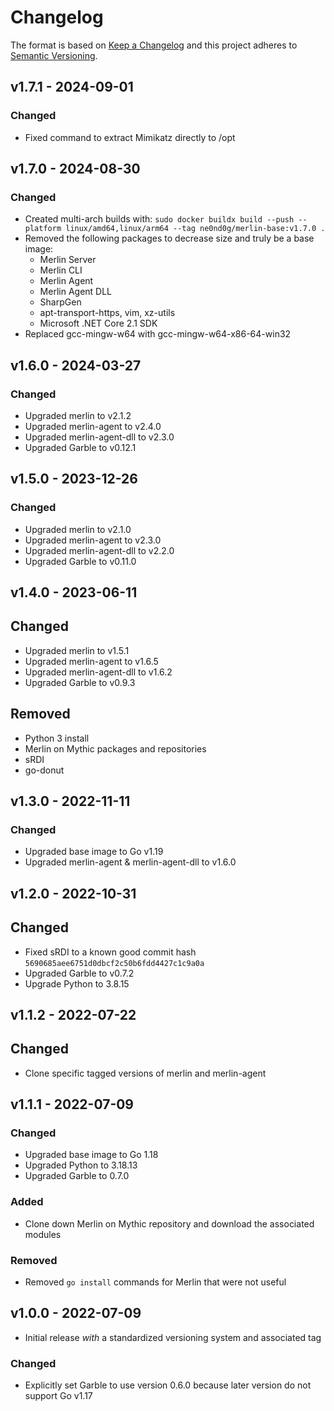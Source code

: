 # Changelog

The format is based on [Keep a Changelog](http://keepachangelog.com/en/1.0.0/)
and this project adheres to [Semantic Versioning](http://semver.org/spec/v2.0.0.html).

## v1.7.1 - 2024-09-01

### Changed

- Fixed command to extract Mimikatz directly to /opt

## v1.7.0 - 2024-08-30

### Changed

- Created multi-arch builds with: `sudo docker buildx build --push --platform linux/amd64,linux/arm64 --tag ne0nd0g/merlin-base:v1.7.0 .`
- Removed the following packages to decrease size and truly be a base image:
  - Merlin Server
  - Merlin CLI
  - Merlin Agent
  - Merlin Agent DLL
  - SharpGen
  - apt-transport-https, vim, xz-utils
  - Microsoft .NET Core 2.1 SDK
- Replaced gcc-mingw-w64 with gcc-mingw-w64-x86-64-win32

## v1.6.0 - 2024-03-27

### Changed

- Upgraded merlin to v2.1.2
- Upgraded merlin-agent to v2.4.0
- Upgraded merlin-agent-dll to v2.3.0
- Upgraded Garble to v0.12.1

## v1.5.0 - 2023-12-26

### Changed

- Upgraded merlin to v2.1.0
- Upgraded merlin-agent to v2.3.0
- Upgraded merlin-agent-dll to v2.2.0
- Upgraded Garble to v0.11.0

## v1.4.0 - 2023-06-11

## Changed

- Upgraded merlin to v1.5.1
- Upgraded merlin-agent to v1.6.5
- Upgraded merlin-agent-dll to v1.6.2
- Upgraded Garble to v0.9.3

## Removed

- Python 3 install
- Merlin on Mythic packages and repositories
- sRDI
- go-donut

## v1.3.0 - 2022-11-11

### Changed

- Upgraded base image to Go v1.19
- Upgraded merlin-agent & merlin-agent-dll to v1.6.0

## v1.2.0 - 2022-10-31

## Changed

- Fixed sRDI to a known good commit hash `5690685aee6751d0dbcf2c50b6fdd4427c1c9a0a`
- Upgraded Garble to v0.7.2
- Upgrade Python to 3.8.15

## v1.1.2 - 2022-07-22

## Changed

- Clone specific tagged versions of merlin and merlin-agent

## v1.1.1 - 2022-07-09

### Changed

- Upgraded base image to Go 1.18
- Upgraded Python to 3.18.13
- Upgraded Garble to 0.7.0

### Added

- Clone down Merlin on Mythic repository and download the associated modules

### Removed

- Removed `go install` commands for Merlin that were not useful

## v1.0.0 - 2022-07-09

- Initial release _with_ a standardized versioning system and associated tag

### Changed

- Explicitly set Garble to use version 0.6.0 because later version do not support Go v1.17
